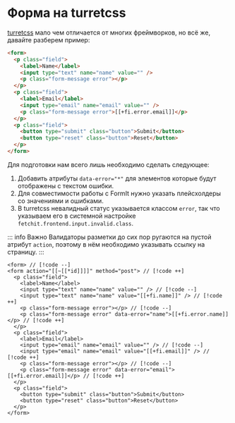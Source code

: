 # Форма на turretcss

[turretcss](https://turretcss.com/) мало чем отличается от многих фреймворков, но всё же, давайте разберем пример:

```html
<form>
  <p class="field">
    <label>Name</label>
    <input type="text" name="name" value="" />
    <p class="form-message error"></p>
  </p>
  <p class="field">
    <label>Email</label>
    <input type="email" name="email" value="" />
    <p class="form-message error">[[+fi.error.email]]</p>
  </p>
  <p class="field">
    <button type="submit" class="button">Submit</button>
    <button type="reset" class="button">Reset</button>
  </p>
</form>
```

Для подготовки нам всего лишь необходимо сделать следующее:

1. Добавить атрибуты `data-error="*"` для элементов которые будут отображены с текстом ошибки.
2. Для совместимости работы с FormIt нужно указать плейсхолдеры со значениями и ошибками.
3. В turretcss невалидный статус указывается классом `error`, так что указываем его в системной настройке `fetchit.frontend.input.invalid.class`.

::: info Важно
Валидаторы разметки до сих пор ругаются на пустой атрибут `action`, поэтому в нём необходимо указывать ссылку на страницу.
:::

```modx
<form> // [!code --]
<form action="[[~[[*id]]]]" method="post"> // [!code ++]
  <p class="field">
    <label>Name</label>
    <input type="text" name="name" value="" /> // [!code --]
    <input type="text" name="name" value="[[+fi.name]]" /> // [!code ++]
    <p class="form-message error"></p> // [!code --]
    <p class="form-message error" data-error="name">[[+fi.error.name]]</p> // [!code ++]
  </p>
  <p class="field">
    <label>Email</label>
    <input type="email" name="email" value="" /> // [!code --]
    <input type="email" name="email" value="[[+fi.email]]" /> // [!code ++]
    <p class="form-message error"></p> // [!code --]
    <p class="form-message error" data-error="email">[[+fi.error.email]]</p> // [!code ++]
  </p>
  <p class="field">
    <button type="submit" class="button">Submit</button>
    <button type="reset" class="button">Reset</button>
  </p>
</form>
```
